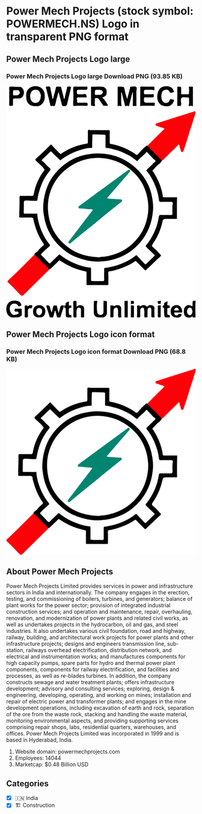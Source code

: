 # Power Mech Projects (stock symbol: POWERMECH.NS) Logo in transparent PNG format

## Power Mech Projects Logo large

### Power Mech Projects Logo large Download PNG (93.85 KB)

![Power Mech Projects Logo large Download PNG (93.85 KB)](/img/orig/POWERMECH.NS_BIG-df3464fc.png)

## Power Mech Projects Logo icon format

### Power Mech Projects Logo icon format Download PNG (68.8 KB)

![Power Mech Projects Logo icon format Download PNG (68.8 KB)](/img/orig/POWERMECH.NS-f4b44a59.png)

## About Power Mech Projects

Power Mech Projects Limited provides services in power and infrastructure sectors in India and internationally. The company engages in the erection, testing, and commissioning of boilers, turbines, and generators; balance of plant works for the power sector; provision of integrated industrial construction services; and operation and maintenance, repair, overhauling, renovation, and modernization of power plants and related civil works, as well as undertakes projects in the hydrocarbon, oil and gas, and steel industries. It also undertakes various civil foundation, road and highway, railway, building, and architectural work projects for power plants and other infrastructure projects; designs and engineers transmission line, sub-station, railways overhead electrification, distribution network, and electrical and instrumentation works; and manufactures components for high capacity pumps, spare parts for hydro and thermal power plant components, components for railway electrification, and facilities and processes, as well as re-blades turbines. In addition, the company constructs sewage and water treatment plants; offers infrastructure development; advisory and consulting services; exploring, design & engineering, developing, operating, and working on mines; installation and repair of electric power and transformer plants; and engages in the mine development operations, including excavation of earth and rock, separation of the ore from the waste rock, stacking and handling the waste material, monitoring environmental aspects, and providing supporting services comprising repair shops, labs, residential quarters, warehouses, and offices. Power Mech Projects Limited was incorporated in 1999 and is based in Hyderabad, India.

1. Website domain: powermechprojects.com
2. Employees: 14044
3. Marketcap: $0.48 Billion USD


## Categories
- [x] 🇮🇳 India
- [x] 🏗 Construction
